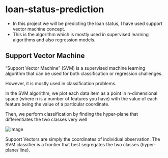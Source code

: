# loan-status-prediction
- In this project we will be predicting the loan status, I have used support vector machine concept.
- This is the algorithm which is mostly used in supervised learning algorithms and also regression models.

## Support Vector Machine 

“Support Vector Machine” (SVM) is a supervised machine learning algorithm that can be used for both classification or regression challenges.

However,  it is mostly used in classification problems.

In the SVM algorithm, we plot each data item as a point in n-dimensional space (where n is a number of features you have) with the value of each feature being the value of a particular coordinate.

Then, we perform classification by finding the hyper-plane that differentiates the two classes very well

![image](https://user-images.githubusercontent.com/63282184/135717695-e4d9fe8d-10b9-4ef2-9b90-2f10dc6fef03.png)

Support Vectors are simply the coordinates of individual observation. The SVM classifier is a frontier that best segregates the two classes (hyper-plane/ line). 
